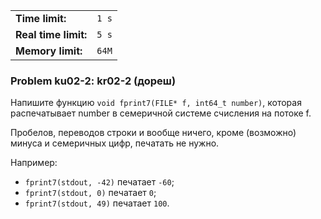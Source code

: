 |                      |       |
|----------------------|-------|
| **Time limit:**      | `1 s` |
| **Real time limit:** | `5 s` |
| **Memory limit:**    | `64M` |


### Problem ku02-2: kr02-2 (дореш)

Напишите функцию `void fprint7(FILE* f, int64_t number)`, которая распечатывает number в семеричной
системе счисления на потоке f.

Пробелов, переводов строки и вообще ничего, кроме (возможно) минуса и семеричных цифр, печатать не
нужно.

Например:

  * `fprint7(stdout, -42)` печатает `-60`;
  * `fprint7(stdout, 0)` печатает `0`;
  * `fprint7(stdout, 49)` печатает `100`.

